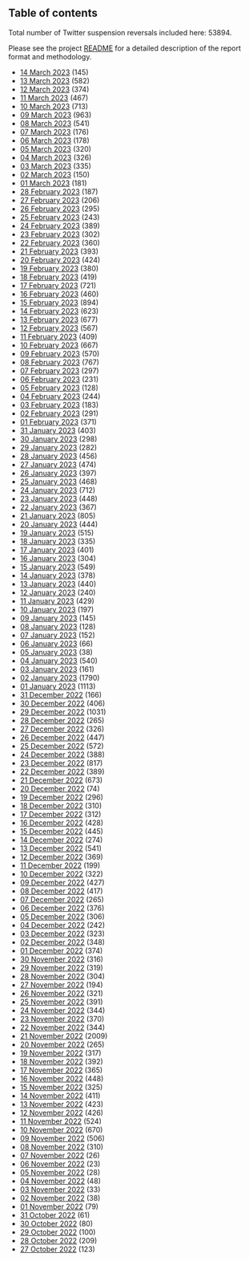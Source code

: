 ## Table of contents
Total number of Twitter suspension reversals included here: 53894.

Please see the project [README](https://github.com/travisbrown/unsuspensions) for a detailed description of the report format and methodology.
* [14 March 2023](2023-03-14/) (145)
* [13 March 2023](2023-03-13/) (582)
* [12 March 2023](2023-03-12/) (374)
* [11 March 2023](2023-03-11/) (467)
* [10 March 2023](2023-03-10/) (713)
* [09 March 2023](2023-03-09/) (963)
* [08 March 2023](2023-03-08/) (541)
* [07 March 2023](2023-03-07/) (176)
* [06 March 2023](2023-03-06/) (178)
* [05 March 2023](2023-03-05/) (320)
* [04 March 2023](2023-03-04/) (326)
* [03 March 2023](2023-03-03/) (335)
* [02 March 2023](2023-03-02/) (150)
* [01 March 2023](2023-03-01/) (181)
* [28 February 2023](2023-02-28/) (187)
* [27 February 2023](2023-02-27/) (206)
* [26 February 2023](2023-02-26/) (295)
* [25 February 2023](2023-02-25/) (243)
* [24 February 2023](2023-02-24/) (389)
* [23 February 2023](2023-02-23/) (302)
* [22 February 2023](2023-02-22/) (360)
* [21 February 2023](2023-02-21/) (393)
* [20 February 2023](2023-02-20/) (424)
* [19 February 2023](2023-02-19/) (380)
* [18 February 2023](2023-02-18/) (419)
* [17 February 2023](2023-02-17/) (721)
* [16 February 2023](2023-02-16/) (460)
* [15 February 2023](2023-02-15/) (894)
* [14 February 2023](2023-02-14/) (623)
* [13 February 2023](2023-02-13/) (677)
* [12 February 2023](2023-02-12/) (567)
* [11 February 2023](2023-02-11/) (409)
* [10 February 2023](2023-02-10/) (667)
* [09 February 2023](2023-02-09/) (570)
* [08 February 2023](2023-02-08/) (767)
* [07 February 2023](2023-02-07/) (297)
* [06 February 2023](2023-02-06/) (231)
* [05 February 2023](2023-02-05/) (128)
* [04 February 2023](2023-02-04/) (244)
* [03 February 2023](2023-02-03/) (183)
* [02 February 2023](2023-02-02/) (291)
* [01 February 2023](2023-02-01/) (371)
* [31 January 2023](2023-01-31/) (403)
* [30 January 2023](2023-01-30/) (298)
* [29 January 2023](2023-01-29/) (282)
* [28 January 2023](2023-01-28/) (456)
* [27 January 2023](2023-01-27/) (474)
* [26 January 2023](2023-01-26/) (397)
* [25 January 2023](2023-01-25/) (468)
* [24 January 2023](2023-01-24/) (712)
* [23 January 2023](2023-01-23/) (448)
* [22 January 2023](2023-01-22/) (367)
* [21 January 2023](2023-01-21/) (805)
* [20 January 2023](2023-01-20/) (444)
* [19 January 2023](2023-01-19/) (515)
* [18 January 2023](2023-01-18/) (335)
* [17 January 2023](2023-01-17/) (401)
* [16 January 2023](2023-01-16/) (304)
* [15 January 2023](2023-01-15/) (549)
* [14 January 2023](2023-01-14/) (378)
* [13 January 2023](2023-01-13/) (440)
* [12 January 2023](2023-01-12/) (240)
* [11 January 2023](2023-01-11/) (429)
* [10 January 2023](2023-01-10/) (197)
* [09 January 2023](2023-01-09/) (145)
* [08 January 2023](2023-01-08/) (128)
* [07 January 2023](2023-01-07/) (152)
* [06 January 2023](2023-01-06/) (66)
* [05 January 2023](2023-01-05/) (38)
* [04 January 2023](2023-01-04/) (540)
* [03 January 2023](2023-01-03/) (161)
* [02 January 2023](2023-01-02/) (1790)
* [01 January 2023](2023-01-01/) (1113)
* [31 December 2022](2022-12-31/) (166)
* [30 December 2022](2022-12-30/) (406)
* [29 December 2022](2022-12-29/) (1031)
* [28 December 2022](2022-12-28/) (265)
* [27 December 2022](2022-12-27/) (326)
* [26 December 2022](2022-12-26/) (447)
* [25 December 2022](2022-12-25/) (572)
* [24 December 2022](2022-12-24/) (388)
* [23 December 2022](2022-12-23/) (817)
* [22 December 2022](2022-12-22/) (389)
* [21 December 2022](2022-12-21/) (673)
* [20 December 2022](2022-12-20/) (74)
* [19 December 2022](2022-12-19/) (296)
* [18 December 2022](2022-12-18/) (310)
* [17 December 2022](2022-12-17/) (312)
* [16 December 2022](2022-12-16/) (428)
* [15 December 2022](2022-12-15/) (445)
* [14 December 2022](2022-12-14/) (274)
* [13 December 2022](2022-12-13/) (541)
* [12 December 2022](2022-12-12/) (369)
* [11 December 2022](2022-12-11/) (199)
* [10 December 2022](2022-12-10/) (322)
* [09 December 2022](2022-12-09/) (427)
* [08 December 2022](2022-12-08/) (417)
* [07 December 2022](2022-12-07/) (265)
* [06 December 2022](2022-12-06/) (376)
* [05 December 2022](2022-12-05/) (306)
* [04 December 2022](2022-12-04/) (242)
* [03 December 2022](2022-12-03/) (323)
* [02 December 2022](2022-12-02/) (348)
* [01 December 2022](2022-12-01/) (374)
* [30 November 2022](2022-11-30/) (316)
* [29 November 2022](2022-11-29/) (319)
* [28 November 2022](2022-11-28/) (304)
* [27 November 2022](2022-11-27/) (194)
* [26 November 2022](2022-11-26/) (321)
* [25 November 2022](2022-11-25/) (391)
* [24 November 2022](2022-11-24/) (344)
* [23 November 2022](2022-11-23/) (370)
* [22 November 2022](2022-11-22/) (344)
* [21 November 2022](2022-11-21/) (2009)
* [20 November 2022](2022-11-20/) (265)
* [19 November 2022](2022-11-19/) (317)
* [18 November 2022](2022-11-18/) (392)
* [17 November 2022](2022-11-17/) (365)
* [16 November 2022](2022-11-16/) (448)
* [15 November 2022](2022-11-15/) (325)
* [14 November 2022](2022-11-14/) (411)
* [13 November 2022](2022-11-13/) (423)
* [12 November 2022](2022-11-12/) (426)
* [11 November 2022](2022-11-11/) (524)
* [10 November 2022](2022-11-10/) (670)
* [09 November 2022](2022-11-09/) (506)
* [08 November 2022](2022-11-08/) (310)
* [07 November 2022](2022-11-07/) (26)
* [06 November 2022](2022-11-06/) (23)
* [05 November 2022](2022-11-05/) (28)
* [04 November 2022](2022-11-04/) (48)
* [03 November 2022](2022-11-03/) (33)
* [02 November 2022](2022-11-02/) (38)
* [01 November 2022](2022-11-01/) (79)
* [31 October 2022](2022-10-31/) (61)
* [30 October 2022](2022-10-30/) (80)
* [29 October 2022](2022-10-29/) (100)
* [28 October 2022](2022-10-28/) (209)
* [27 October 2022](2022-10-27/) (123)
